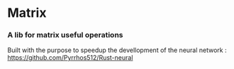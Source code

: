 # Matrix

### A lib for matrix useful operations

Built with the purpose to speedup the devellopment of the neural network : https://github.com/Pyrrhos512/Rust-neural
